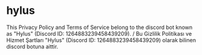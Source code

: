 # hylus
This Privacy Policy and Terms of Service belong to the discord bot known as "Hylus" (Discord ID: 1264883239458439209). / Bu Gizlilik Politikası ve Hizmet Şartları "Hylus" (Discord ID: 1264883239458439209) olarak bilinen discord botuna aittir.
